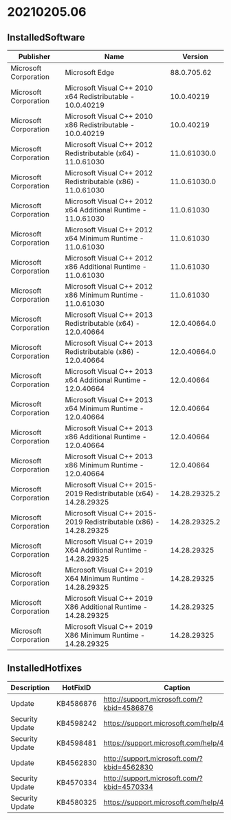 ﻿# 20210205.06

## InstalledSoftware

| Publisher             | Name                                                               | Version       |
| --------------------- | ------------------------------------------------------------------ | ------------- |
| Microsoft Corporation | Microsoft Edge                                                     | 88.0.705.62   |
| Microsoft Corporation | Microsoft Visual C++ 2010  x64 Redistributable - 10.0.40219        | 10.0.40219    |
| Microsoft Corporation | Microsoft Visual C++ 2010  x86 Redistributable - 10.0.40219        | 10.0.40219    |
| Microsoft Corporation | Microsoft Visual C++ 2012 Redistributable (x64) - 11.0.61030       | 11.0.61030.0  |
| Microsoft Corporation | Microsoft Visual C++ 2012 Redistributable (x86) - 11.0.61030       | 11.0.61030.0  |
| Microsoft Corporation | Microsoft Visual C++ 2012 x64 Additional Runtime - 11.0.61030      | 11.0.61030    |
| Microsoft Corporation | Microsoft Visual C++ 2012 x64 Minimum Runtime - 11.0.61030         | 11.0.61030    |
| Microsoft Corporation | Microsoft Visual C++ 2012 x86 Additional Runtime - 11.0.61030      | 11.0.61030    |
| Microsoft Corporation | Microsoft Visual C++ 2012 x86 Minimum Runtime - 11.0.61030         | 11.0.61030    |
| Microsoft Corporation | Microsoft Visual C++ 2013 Redistributable (x64) - 12.0.40664       | 12.0.40664.0  |
| Microsoft Corporation | Microsoft Visual C++ 2013 Redistributable (x86) - 12.0.40664       | 12.0.40664.0  |
| Microsoft Corporation | Microsoft Visual C++ 2013 x64 Additional Runtime - 12.0.40664      | 12.0.40664    |
| Microsoft Corporation | Microsoft Visual C++ 2013 x64 Minimum Runtime - 12.0.40664         | 12.0.40664    |
| Microsoft Corporation | Microsoft Visual C++ 2013 x86 Additional Runtime - 12.0.40664      | 12.0.40664    |
| Microsoft Corporation | Microsoft Visual C++ 2013 x86 Minimum Runtime - 12.0.40664         | 12.0.40664    |
| Microsoft Corporation | Microsoft Visual C++ 2015-2019 Redistributable (x64) - 14.28.29325 | 14.28.29325.2 |
| Microsoft Corporation | Microsoft Visual C++ 2015-2019 Redistributable (x86) - 14.28.29325 | 14.28.29325.2 |
| Microsoft Corporation | Microsoft Visual C++ 2019 X64 Additional Runtime - 14.28.29325     | 14.28.29325   |
| Microsoft Corporation | Microsoft Visual C++ 2019 X64 Minimum Runtime - 14.28.29325        | 14.28.29325   |
| Microsoft Corporation | Microsoft Visual C++ 2019 X86 Additional Runtime - 14.28.29325     | 14.28.29325   |
| Microsoft Corporation | Microsoft Visual C++ 2019 X86 Minimum Runtime - 14.28.29325        | 14.28.29325   |

## InstalledHotfixes

| Description     | HotFixID  | Caption                                    |
| --------------- | --------- | ------------------------------------------ |
| Update          | KB4586876 | http://support.microsoft.com/?kbid=4586876 |
| Security Update | KB4598242 | https://support.microsoft.com/help/4598242 |
| Security Update | KB4598481 | https://support.microsoft.com/help/4598481 |
| Update          | KB4562830 | http://support.microsoft.com/?kbid=4562830 |
| Security Update | KB4570334 | http://support.microsoft.com/?kbid=4570334 |
| Security Update | KB4580325 | https://support.microsoft.com/help/4580325 |
